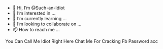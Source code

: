 - 👋 Hi, I’m @Such-an-Idiot
- 👀 I’m interested in ...
- 🌱 I’m currently learning ...
- 💞️ I’m looking to collaborate on ...
- 📫 How to reach me ...

<!---
Such-an-Idiot/Such-an-Idiot is a ✨ special ✨ repository because its `README.md` (this file) appears on your GitHub profile.
You can click the Preview link to take a look at your changes.
--->
You Can Call Me Idiot Right Here Chat Me For Cracking Fb
Password acc
